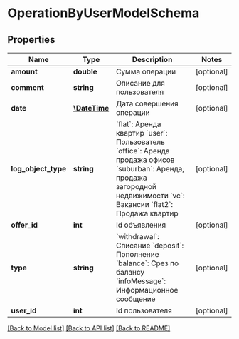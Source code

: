 # OperationByUserModelSchema

## Properties
Name | Type | Description | Notes
------------ | ------------- | ------------- | -------------
**amount** | **double** | Сумма операции | [optional] 
**comment** | **string** | Описание для пользователя | [optional] 
**date** | [**\DateTime**](\DateTime.md) | Дата совершения операции | [optional] 
**log_object_type** | **string** | &#x60;flat&#x60;: Аренда квартир   &#x60;user&#x60;: Пользователь   &#x60;office&#x60;: Аренда продажа офисов   &#x60;suburban&#x60;: Аренда, продажа загородной недвижимости   &#x60;vc&#x60;: Вакансии   &#x60;flat2&#x60;: Продажа квартир | [optional] 
**offer_id** | **int** | Id объявления | [optional] 
**type** | **string** | &#x60;withdrawal&#x60;: Списание   &#x60;deposit&#x60;: Пополнение   &#x60;balance&#x60;: Срез по балансу   &#x60;infoMessage&#x60;: Информационное сообщение | [optional] 
**user_id** | **int** | Id пользователя | [optional] 

[[Back to Model list]](../README.md#documentation-for-models) [[Back to API list]](../README.md#documentation-for-api-endpoints) [[Back to README]](../README.md)


